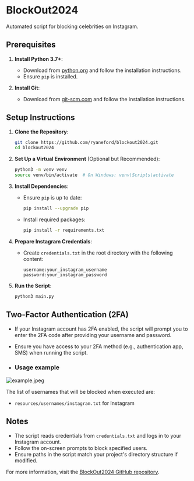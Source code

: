 # BlockOut2024

Automated script for blocking celebrities on Instagram.

## Prerequisites

1. **Install Python 3.7+**:
    - Download from [python.org](https://www.python.org/downloads/) and follow the installation instructions.
    - Ensure `pip` is installed.

2. **Install Git**:
    - Download from [git-scm.com](https://git-scm.com/downloads) and follow the installation instructions.

## Setup Instructions

1. **Clone the Repository**:
    ```sh
    git clone https://github.com/ryaneford/blockout2024.git
    cd blockout2024
    ```

2. **Set Up a Virtual Environment** (Optional but Recommended):
    ```sh
    python3 -m venv venv
    source venv/bin/activate  # On Windows: venv\Scripts\activate
    ```

3. **Install Dependencies**:
    - Ensure `pip` is up to date:
        ```sh
        pip install --upgrade pip
        ```
    - Install required packages:
        ```sh
        pip install -r requirements.txt
        ```

4. **Prepare Instagram Credentials**:
    - Create `credentials.txt` in the root directory with the following content:
        ```
        username:your_instagram_username
        password:your_instagram_password
        ```

5. **Run the Script**:
    ```sh
    python3 main.py
    ```

## Two-Factor Authentication (2FA)

- If your Instagram account has 2FA enabled, the script will prompt you to enter the 2FA code after providing your username and password.
- Ensure you have access to your 2FA method (e.g., authentication app, SMS) when running the script.

-  ### Usage example

![example.jpeg](resources/example.jpeg)

The list of usernames that will be blocked when executed are:

- `resources/usernames/instagram.txt` for Instagram 

## Notes

- The script reads credentials from `credentials.txt` and logs in to your Instagram account.
- Follow the on-screen prompts to block specified users.
- Ensure paths in the script match your project's directory structure if modified.

For more information, visit the [BlockOut2024 GitHub repository](https://github.com/ryaneford/blockout2024).

